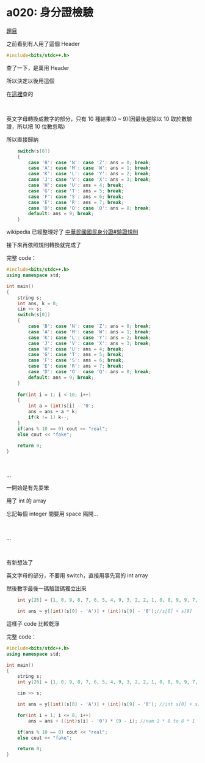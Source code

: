 # a020: 身分證檢驗

[題目](https://zerojudge.tw/ShowProblem?problemid=a020)

之前看到有人用了這個 Header
~~~cpp 
#include<bits/stdc++.h>
~~~
查了一下，是萬用 Header

所以決定以後用這個

在[這裡](https://www.itread01.com/content/1547093362.html)查的

<br>

英文字母轉換成數字的部分，只有 10 種結果(0 ~ 9)(因最後是除以 10 取於數驗證，所以把 10 位數忽略)

所以直接歸納
~~~cpp
    switch(s[0])
    {
        case 'B': case 'N': case 'Z': ans = 0; break;
        case 'A': case 'M': case 'W': ans = 1; break;
        case 'K': case 'L': case 'Y': ans = 2; break;
        case 'J': case 'V': case 'X': ans = 3; break;
        case 'H': case 'U': ans = 4; break;
        case 'G': case 'T': ans = 5; break;
        case 'F': case 'S': ans = 6; break;
        case 'E': case 'R': ans = 7; break;
        case 'D': case 'O': case 'Q': ans = 8; break;
        default: ans = 9; break;
    }
~~~
wikipedia 已經整理好了
[中華民國國民身分證#驗證規則](https://zh.wikipedia.org/wiki/%E4%B8%AD%E8%8F%AF%E6%B0%91%E5%9C%8B%E5%9C%8B%E6%B0%91%E8%BA%AB%E5%88%86%E8%AD%89#%E9%A9%97%E8%AD%89%E8%A6%8F%E5%89%87)

接下來再依照規則轉換就完成了

完整 code：
~~~cpp
#include<bits/stdc++.h>
using namespace std;

int main()
{
    string s;
    int ans, k = 8;
    cin >> s;
    switch(s[0])
    {
        case 'B': case 'N': case 'Z': ans = 0; break;
        case 'A': case 'M': case 'W': ans = 1; break;
        case 'K': case 'L': case 'Y': ans = 2; break;
        case 'J': case 'V': case 'X': ans = 3; break;
        case 'H': case 'U': ans = 4; break;
        case 'G': case 'T': ans = 5; break;
        case 'F': case 'S': ans = 6; break;
        case 'E': case 'R': ans = 7; break;
        case 'D': case 'O': case 'Q': ans = 8; break;
        default: ans = 9; break;
    }
    
    for(int i = 1; i < 10; i++)
    {
        int a = (int)s[i] - '0';
        ans = ans + a * k;
        if(k != 1) k--;
    }
    if(ans % 10 == 0) cout << "real";
    else cout << "fake";
    
    return 0;
}
~~~

<br>

...

一開始是有先耍笨

用了 int 的 array

忘記每個 integer 間要用 space 隔開...

<br>

...

<br>

有新想法了

英文字母的部分，不要用 switch，直接用事先寫的 int array

然後數字最後一碼驗證碼獨立出來

~~~cpp
    int y[26] = {1, 0, 9, 8, 7, 6, 5, 4, 9, 3, 2, 2, 1, 0, 8, 9, 9, 7, 6, 5, 4, 3, 1, 3, 2, 0};//switch of A to Z

    int ans = y[(int)(s[0] - 'A')] + (int)(s[9] - '0');//s[0] + s[9]
~~~
這樣子 code 比較乾淨

完整 code：
~~~cpp
#include<bits/stdc++.h>
using namespace std;

int main()
{
    string s;
    int y[26] = {1, 0, 9, 8, 7, 6, 5, 4, 9, 3, 2, 2, 1, 0, 8, 9, 9, 7, 6, 5, 4, 3, 1, 3, 2, 0}; //switch of A to Z

    cin >> s;

    int ans = y[(int)(s[0] - 'A')] + (int)(s[9] - '0'); //int s[0] + s[9]

    for(int i = 1; i <= 8; i++)
        ans = ans + ((int)s[i] - '0') * (9 - i); //num 1 * 8 to 8 * 1

    if(ans % 10 == 0) cout << "real";
    else cout << "fake";

    return 0;
}
~~~

